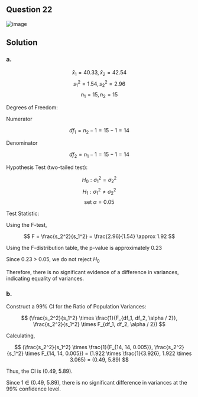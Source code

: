 ## Question 22

![image](https://github.com/user-attachments/assets/f20c0dbc-9445-4ad2-bc84-2274c7c9fe86)

## Solution

### a.

$$
\bar{x}_1 = 40.33,\bar{x}_2 = 42.54
$$
$$
s_1^2 = 1.54,s_2^2 = 2.96
$$
$$
n_1 = 15,n_2 = 15
$$

Degrees of Freedom:

Numerator

$$
df_1 = n_2 - 1 = 15 - 1 = 14
$$
 
Denominator
 
$$
df_2 = n_1 - 1 = 15 - 1 = 14
$$

Hypothesis Test (two-tailed test):

$$
H_0: \sigma_1^2 = \sigma_2^2
$$
$$
H_1: \sigma_1^2 \neq \sigma_2^2
$$
$$
\text{set } \alpha = 0.05
$$

Test Statistic:

Using the F-test,

$$
F = \frac{s_2^2}{s_1^2} = \frac{2.96}{1.54} \approx 1.92
$$

Using the F-distribution table, the p-value is approximately 0.23

Since 0.23 > 0.05, we do not reject $H_0$

Therefore, there is no significant evidence of a difference in variances, indicating equality of variances.

### b.

Construct a 99% CI for the Ratio of Population Variances:

$$
(\frac{s_2^2}{s_1^2} \times \frac{1}{F_{df_1, df_2, \alpha / 2}}, \frac{s_2^2}{s_1^2} \times F_{df_1, df_2, \alpha / 2})
$$

Calculating,

$$
(\frac{s_2^2}{s_1^2} \times \frac{1}{F_{14, 14, 0.005}}, \frac{s_2^2}{s_1^2} \times F_{14, 14, 0.005}) = (1.922 \times \frac{1}{3.926}, 1.922 \times 3.065) = (0.49, 5.89)
$$
  
Thus, the CI is (0.49, 5.89).

Since 1 $\in$ (0.49, 5.89), there is no significant difference in variances at the 99% confidence level.

